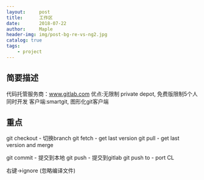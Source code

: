 ```yaml
---
layout:     post
title:      工作区
date:       2018-07-22
author:     Maple
header-img: img/post-bg-re-vs-ng2.jpg
catalog: true
tags:
    - project
---
```


## 简要描述
代码托管服务商：www.gitlab.com
优点:无限制 private depot, 免费版限制5个人同时开发
客户端:smartgit, 图形化git客户端

## 重点
git checkout - 切换branch
git fetch - get last version
git pull - get last version and merge

git commit - 提交到本地
git push - 提交到gitlab
git push to - port CL

右键->ignore (忽略编译文件)
